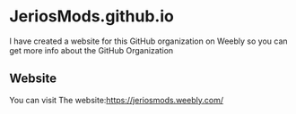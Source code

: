 # JeriosMods.github.io

I have created a website for this GitHub organization on Weebly so you can get more info about the GitHub Organization 

## Website 

You can visit The website:https://jeriosmods.weebly.com/
